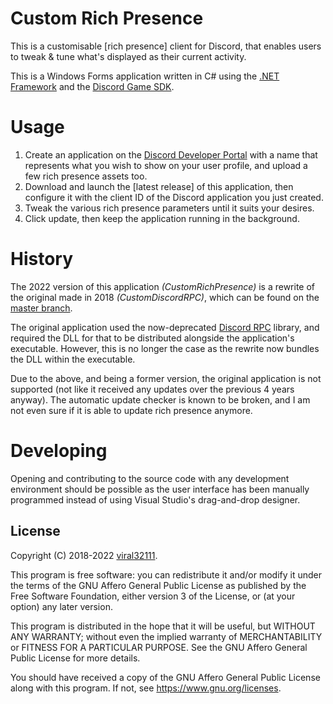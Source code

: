 # Custom Rich Presence

This is a customisable [rich presence] client for Discord, that enables users to tweak & tune what's displayed as their current activity.

This is a Windows Forms application written in C# using the [.NET Framework](https://docs.microsoft.com/en-us/dotnet/framework/get-started/overview) and the [Discord Game SDK](https://discord.com/developers/docs/game-sdk/sdk-starter-guide).

# Usage

1. Create an application on the [Discord Developer Portal](https://discord.com/developers/applications) with a name that represents what you wish to show on your user profile, and upload a few rich presence assets too.
2. Download and launch the [latest release] of this application, then configure it with the client ID of the Discord application you just created.
3. Tweak the various rich presence parameters until it suits your desires.
4. Click update, then keep the application running in the background.

# History

The 2022 version of this application *(CustomRichPresence)* is a rewrite of the original made in 2018 *(CustomDiscordRPC)*, which can be found on the [master branch](https://github.com/viral32111/CustomDiscordRPC/tree/master).

The original application used the now-deprecated [Discord RPC](https://github.com/discord/discord-rpc) library, and required the DLL for that to be distributed alongside the application's executable. However, this is no longer the case as the rewrite now bundles the DLL within the executable.

Due to the above, and being a former version, the original application is not supported (not like it received any updates over the previous 4 years anyway). The automatic update checker is known to be broken, and I am not even sure if it is able to update rich presence anymore.

# Developing

Opening and contributing to the source code with any development environment should be possible as the user interface has been manually programmed instead of using Visual Studio's drag-and-drop designer.

## License

Copyright (C) 2018-2022 [viral32111](https://viral32111.com).

This program is free software: you can redistribute it and/or modify
it under the terms of the GNU Affero General Public License as
published by the Free Software Foundation, either version 3 of the
License, or (at your option) any later version.

This program is distributed in the hope that it will be useful,
but WITHOUT ANY WARRANTY; without even the implied warranty of
MERCHANTABILITY or FITNESS FOR A PARTICULAR PURPOSE. See the
GNU Affero General Public License for more details.

You should have received a copy of the GNU Affero General Public License
along with this program. If not, see https://www.gnu.org/licenses.
